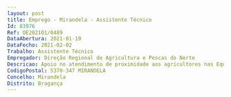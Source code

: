 ```yaml
--- 
layout: post
title: Emprego - Mirandela - Assistente Técnico
Id: 83976
Ref: OE202101/0489
DataAbertura: 2021-01-19
DataFecho: 2021-02-02
Trabalho: Assistente Técnico
Empregador: Direção Regional de Agricultura e Pescas do Norte
Descricao: Apoio no atendimento de proximidade aos agricultores nas Equipas Técnicas de Atendimento Local (ETAL), informação aos agricultores sobre as condições de acesso aos pedidos de apoio aos vários programas comunitários, atendimento no Sistema de Identificação Parcela (iSIP) e no Sistema de Informação da Vinha e do Vinho (SIVV), formalização de candidaturas ao Beneficio Fiscal ao Gasóleo Agrícola, instrução de processos do Novo Regime da Atividade Pecuária (NREAP), realização de visitas de Verificações Físicas no Local de investimentos (PDR2020 e Vitis) e de confirmação do arranque de vinhas (pedidos de reestruturação vitícola), apoio administrativo à Delegação do Douro, nas áreas dos recursos humanos, financeiros, patrimoniais, expediente e arquivo.
CodigoPostal: 5370-347 MIRANDELA
Concelho: Mirandela
Distrito: Bragança
--- 
```

